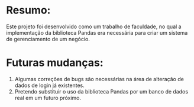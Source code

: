 # Resumo:
Este projeto foi desenvolvido como um trabalho de faculdade, no qual a implementação da biblioteca Pandas era necessária para criar um sistema de gerenciamento de um negócio.

# Futuras mudanças:
1. Algumas correções de bugs são necessárias na área de alteração de dados de login já existentes.
2. Pretendo substituir o uso da biblioteca Pandas por um banco de dados real em um futuro próximo.
